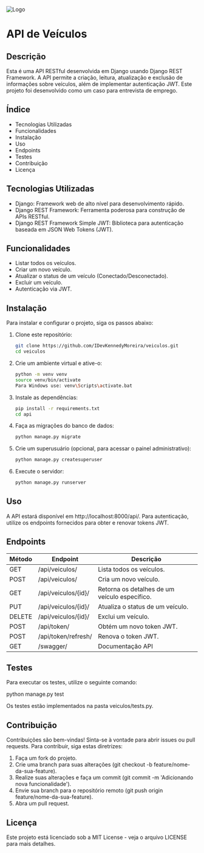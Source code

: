 ![Logo](https://encrypted-tbn0.gstatic.com/images?q=tbn:ANd9GcRIj82TJuvWRyJm1qHMi2f0xiM58baGPsmWHg&s)

# API de Veículos

## Descrição

Esta é uma API RESTful desenvolvida em Django usando Django REST Framework. A API permite a criação, leitura, atualização e exclusão de informações sobre veículos, além de implementar autenticação JWT. Este projeto foi desenvolvido como um caso para entrevista de emprego.

## Índice

- Tecnologias Utilizadas
- Funcionalidades
- Instalação
- Uso
- Endpoints
- Testes
- Contribuição
- Licença

## Tecnologias Utilizadas

- Django: Framework web de alto nível para desenvolvimento rápido.
- Django REST Framework: Ferramenta poderosa para construção de APIs RESTful.
- Django REST Framework Simple JWT: Biblioteca para autenticação baseada em JSON Web Tokens (JWT).

## Funcionalidades

- Listar todos os veículos.
- Criar um novo veículo.
- Atualizar o status de um veículo (Conectado/Desconectado).
- Excluir um veículo.
- Autenticação via JWT.

## Instalação

Para instalar e configurar o projeto, siga os passos abaixo:

1. Clone este repositório:
   ```bash
   git clone https://github.com/IDevKennedyMoreira/veiculos.git
   cd veiculos

2. Crie um ambiente virtual e ative-o:
   ```bash
   python -m venv venv
   source venv/bin/activate 
   Para Windows use: venv\Scripts\activate.bat

3. Instale as dependências:
   ```bash
   pip install -r requirements.txt
   cd api

4. Faça as migrações do banco de dados:
   ```bash
   python manage.py migrate

5. Crie um superusuário (opcional, para acessar o painel administrativo):
   ```bash
   python manage.py createsuperuser

6. Execute o servidor:
   ```bash
   python manage.py runserver

## Uso 

A API estará disponível em http://localhost:8000/api/. Para autenticação, utilize os endpoints fornecidos para obter e renovar tokens JWT.

## Endpoints

Método   | Endpoint                      | Descrição                                    
---------|-------------------------------|----------------------------------------------
GET     | /api/veiculos/                | Lista todos os veículos.                     
POST    | /api/veiculos/                | Cria um novo veículo.                        
GET     | /api/veiculos/{id}/           | Retorna os detalhes de um veículo específico.
PUT     | /api/veiculos/{id}/           | Atualiza o status de um veículo.            
DELETE  | /api/veiculos/{id}/           | Exclui um veículo.                           
POST    | /api/token/                   | Obtém um novo token JWT.                     
POST    | /api/token/refresh/           | Renova o token JWT.
GET     | /swagger/                     | Documentação API                         

## Testes

Para executar os testes, utilize o seguinte comando:

python manage.py test

Os testes estão implementados na pasta veiculos/tests.py.

## Contribuição

Contribuições são bem-vindas! Sinta-se à vontade para abrir issues ou pull requests. Para contribuir, siga estas diretrizes:

1. Faça um fork do projeto.
2. Crie uma branch para suas alterações (git checkout -b feature/nome-da-sua-feature).
3. Realize suas alterações e faça um commit (git commit -m 'Adicionando nova funcionalidade').
4. Envie sua branch para o repositório remoto (git push origin feature/nome-da-sua-feature).
5. Abra um pull request.

## Licença

Este projeto está licenciado sob a MIT License - veja o arquivo LICENSE para mais detalhes.
